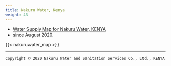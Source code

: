 ```yaml
---
title: Nakuru Water, Kenya
weight: 43
---
```


- [Water Supply Map for Nakuru Water, KENYA](https://nakuru.water-gis.com)
- since August 2020.

{{< nakuruwater_map >}}

---
`Copyright © 2020 Nakuru Water and Sanitation Services Co., Ltd., KENYA`